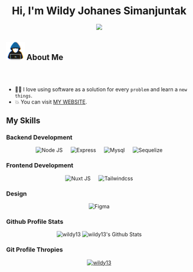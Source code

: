 <h1 align="center">Hi, I'm Wildy Johanes Simanjuntak</h1>

<p align="center">
  <a href="https://github.com/DenverCoder1/readme-typing-svg">
    <img src="https://readme-typing-svg.herokuapp.com?font=Time+New+Roman&color=%23C8BE25&size=25&center=true&vCenter=true&width=600&height=100&lines=Software+Web+Developers;Competitive+Programmer;Always+learning+new+things">
  </a>
</p>

## <picture><img src="./images/about_me.gif" width=50px /></picture> About Me

<br><br>

- :technologist: I love using software as a solution for every `problem` and learn a `new things`.
- :boom: You can visit [MY WEBSITE](https://wildy13.github.io/wildy/).

## My Skills

### Backend Development

<p align="center"> 
  &emsp; 
     <img alt="Node JS" src="https://img.shields.io/badge/node.js-6DA55F?style=for-the-badge&logo=node.js&logoColor=white">
  &emsp;
     <img alt="Express" src="https://img.shields.io/badge/express.js-%23404d59.svg?style=for-the-badge&logo=express&logoColor=%2361DAFB">
 &emsp;
  <img alt="Mysql" src="https://img.shields.io/badge/mysql-%2300f.svg?style=for-the-badge&logo=mysql&logoColor=white">
 &emsp;
   <img alt="Sequelize" src="https://img.shields.io/badge/Sequelize-52B0E7?style=for-the-badge&logo=Sequelize&logoColor=white">
 &emsp;
</p>

### Frontend Development

<p align="center"> 
  &emsp; 
     <img alt="Nuxt JS" src="https://img.shields.io/badge/Nuxt-002E3B?style=for-the-badge&logo=nuxtdotjs&logoColor=#00DC82">
  &emsp;
     <img alt="Tailwindcss" src="https://img.shields.io/badge/tailwindcss-%2338B2AC.svg?style=for-the-badge&logo=tailwind-css&logoColor=white">
 &emsp;
</p>

### Design

<p align="center"> 
  &emsp; 
     <img alt="Figma" src="https://img.shields.io/badge/figma-%23F24E1E.svg?style=for-the-badge&logo=figma&logoColor=white">
  &emsp;
</p>

### Github Profile Stats

<p align="center">
  <img src="https://github-readme-stats.vercel.app/api/top-langs?username=wildy13&langs_count=10&show_icons=true&locale=en&theme=tokyonight" alt="wildy13" height="500px"/>
  <img alt="wildy13's Github Stats" src="https://github-readme-stats.vercel.app/api?username=wildy13&show_icons=true&count_private=true&locale=en&theme=tokyonight&layout=compact" height="230px"/></a>
</p>

### Git Profile Thropies

<p align="center"> 
  <a href="https://github.com/ryo-ma/github-profile-trophy">
    <img src="https://github-profile-trophy.vercel.app/?username=wildy13&layout=compact&theme=tokyonight&column=4&margin-w=15&margin-h=15" alt="wildy13" />
  </a> 
</p>

